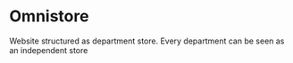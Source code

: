 # Omnistore
Website structured as department store. Every department can be seen as an independent store
